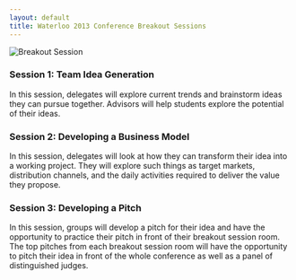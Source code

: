 ```yaml
---
layout: default
title: Waterloo 2013 Conference Breakout Sessions
---
```

<img src="http://i.imgur.com/sNyyyOol.jpg" alt="Breakout Session" class="img-thumbnail pull-right">

### Session 1: Team Idea Generation

In this session, delegates will explore current trends and brainstorm ideas they can pursue together. Advisors will help students explore the potential of their ideas.

### Session 2: Developing a Business Model

In this session, delegates will look at how they can transform their idea into a working project. They will explore such things as target markets, distribution channels, and the daily activities required to deliver the value they propose.

### Session 3: Developing a Pitch

In this session, groups will develop a pitch for their idea and have the opportunity to practice their pitch in front of their breakout session room. The top pitches from each breakout session room will have the opportunity to pitch their idea in front of the whole conference as well as a panel of distinguished judges.
